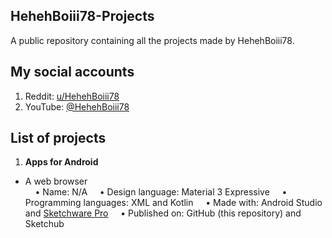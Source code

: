 ## HehehBoiii78-Projects
A public repository containing all the projects made by HehehBoiii78.

## My social accounts
1. Reddit: [u/HehehBoiii78](https://www.reddit.com/u/HehehBoiii78)
2. YouTube: [@HehehBoiii78](https://youtube.com/@hehehboiii78)

## List of projects
1. **Apps for Android**
* A web browser\
&nbsp;&nbsp;&nbsp;&nbsp;• Name: N/A
&nbsp;&nbsp;&nbsp;&nbsp;• Design language: Material 3 Expressive
&nbsp;&nbsp;&nbsp;&nbsp;• Programming languages: XML and Kotlin
&nbsp;&nbsp;&nbsp;&nbsp;• Made with: Android Studio and [Sketchware Pro](https://sketchware.pro)
&nbsp;&nbsp;&nbsp;&nbsp;• Published on: GitHub (this repository) and Sketchub